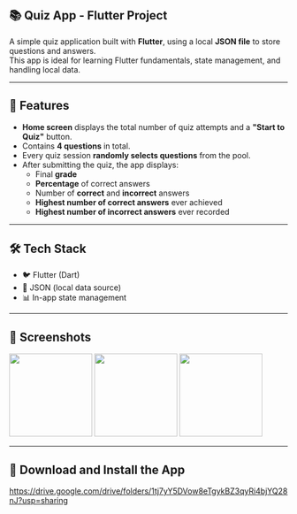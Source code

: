 ## 📚 Quiz App - Flutter Project
A simple quiz application built with **Flutter**, using a local **JSON file** to store questions and answers.  
This app is ideal for learning Flutter fundamentals, state management, and handling local data.

---

## 🧩 Features
- **Home screen** displays the total number of quiz attempts and a **"Start to Quiz"** button.
- Contains **4 questions** in total.
- Every quiz session **randomly selects questions** from the pool.
- After submitting the quiz, the app displays:
  - Final **grade**
  - **Percentage** of correct answers
  - Number of **correct** and **incorrect** answers
  - **Highest number of correct answers** ever achieved
  - **Highest number of incorrect answers** ever recorded

---

## 🛠 Tech Stack
- 🐦 Flutter (Dart)
- 📁 JSON (local data source)
- 📊 In-app state management

---

## 📸 Screenshots
<img width="150" src="https://github.com/user-attachments/assets/6cb83245-b136-4002-a20a-754a43a020bf"/>
<img width="150" src="https://github.com/user-attachments/assets/ade0f40b-df5f-485f-b8e3-7723b0384602"/>
<img width="150" src="https://github.com/user-attachments/assets/2abc19aa-bf3c-4b82-8fd9-66bbf7568235"/>

---

## 📱 Download and Install the App
https://drive.google.com/drive/folders/1tj7yY5DVow8eTgykBZ3qyRi4bjYQ28nJ?usp=sharing
